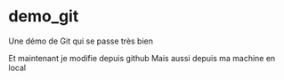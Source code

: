 # demo_git
Une démo de Git qui se passe très bien

Et maintenant je modifie depuis github
Mais aussi depuis ma machine en local
